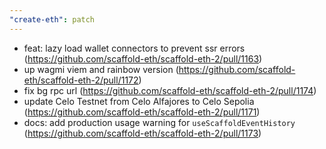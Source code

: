 ```yaml
---
"create-eth": patch
---
```


- feat: lazy load wallet connectors to prevent ssr errors (https://github.com/scaffold-eth/scaffold-eth-2/pull/1163)
- up wagmi viem and rainbow version (https://github.com/scaffold-eth/scaffold-eth-2/pull/1172)
- fix bg rpc url (https://github.com/scaffold-eth/scaffold-eth-2/pull/1174)
- update Celo Testnet from Celo Alfajores to Celo Sepolia (https://github.com/scaffold-eth/scaffold-eth-2/pull/1171)
- docs: add production usage warning for `useScaffoldEventHistory` (https://github.com/scaffold-eth/scaffold-eth-2/pull/1173)
